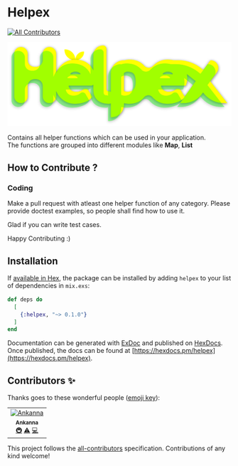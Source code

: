 # Helpex
[![All Contributors](https://img.shields.io/badge/all_contributors-1-orange.svg?style=flat-square)](#contributors)

<img src = "assets/images/logo.png"></img>

Contains all helper functions which can be used in your application.     
The functions are grouped into different modules like **Map**, **List**

## How to Contribute ?

### Coding

Make a pull request with atleast one helper function of any category.
Please provide doctest examples, so people shall find how to use it.

Glad if you can write test cases.

Happy Contributing :)

## Installation

If [available in Hex](https://hex.pm/docs/publish), the package can be installed
by adding `helpex` to your list of dependencies in `mix.exs`:

```elixir
def deps do
  [
    {:helpex, "~> 0.1.0"}
  ]
end
```

Documentation can be generated with [ExDoc](https://github.com/elixir-lang/ex_doc)
and published on [HexDocs](https://hexdocs.pm). Once published, the docs can
be found at [https://hexdocs.pm/helpex](https://hexdocs.pm/helpex).


## Contributors ✨

Thanks goes to these wonderful people ([emoji key](https://allcontributors.org/docs/en/emoji-key)):

<!-- ALL-CONTRIBUTORS-LIST:START - Do not remove or modify this section -->
<!-- prettier-ignore -->
<table>
  <tr>
    <td align="center"><a href="https://blackode.in"><img src="https://avatars2.githubusercontent.com/u/9107477?v=4" width="100px;" alt="Ankanna"/><br /><sub><b>Ankanna</b></sub></a><br /><a href="#infra-blackode" title="Infrastructure (Hosting, Build-Tools, etc)">🚇</a> <a href="https://github.com/blackode/helpex/commits?author=blackode" title="Tests">⚠️</a> <a href="https://github.com/blackode/helpex/commits?author=blackode" title="Code">💻</a></td>
  </tr>
</table>

<!-- ALL-CONTRIBUTORS-LIST:END -->

This project follows the [all-contributors](https://github.com/all-contributors/all-contributors) specification. Contributions of any kind welcome!